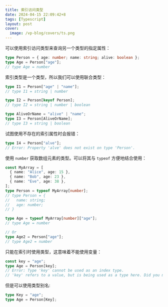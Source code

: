 ```yaml
---
title: 索引访问类型
date: 2024-04-15 22:09:42+8
tags: [Typescript]
layout: post
cover:
  image: /vp-blog/covers/ts.png
---
```


可以使用索引访问类型来查询另一个类型的指定属性：

```typescript
type Person = { age: number; name: string; alive: boolean };
type Age = Person["age"];
// type Age = number
```

索引类型是一个类型，所以我们可以使用联合类型：

```typescript
type I1 = Person["age" | "name"];
// type I1 = string | number

type I2 = Person[keyof Person];
// type I2 = string | number | boolean

type AliveOrName = "alive" | "name";
type I3 = Person[AliveOrName];
// type I3 = string | boolean
```

试图使用不存在的索引属性时会报错：

```typescript
type I4 = Person["alve"];
// Error: Property 'alve' does not exist on type 'Person'.
```

使用 `number` 获取数组元素的类型。可以将其与 `typeof` 方便地结合使用：

```typescript
const MyArray = [
  { name: "Alice", age: 15 },
  { name: "Bob", age: 23 },
  { name: "Eve", age: 38 },
];
type Person = typeof MyArray[number];
// type Person = {
//   name: string;
//   age: number;
// }

type Age = typeof MyArray[number]["age"];
// type Age = number

// Or
type Age2 = Person["age"];
// type Age2 = number
```

只能在索引时使用类型，这意味着不能使用变量：

```typescript
const key = "age";
type Age = Person[key];
// Error: Type 'key' cannot be used as an index type.
// 'key' refers to a value, but is being used as a type here. Did you mean 'typeof key'?
```

但是可以使用类型别名:

```typescript
type Key = "age";
type Age = Person[Key];
```
